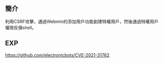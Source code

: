 簡介
----

利用CSRF攻擊，通過Webmin的添加用戶功能創建特權用戶，然後通過特權用戶權限反彈shell。

EXP
---

<https://github.com/electronicbots/CVE-2021-31762>